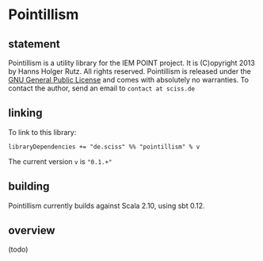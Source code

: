 # Pointillism

## statement

Pointillism is a utility library for the IEM POINT project. It is (C)opyright 2013 by Hanns Holger Rutz. All rights reserved. Pointillism is released under the [GNU General Public License](https://raw.github.com/iem-projects/Pointillism/master/LICENSE) and comes with absolutely no warranties. To contact the author, send an email to `contact at sciss.de`

## linking

To link to this library:

    libraryDependencies += "de.sciss" %% "pointillism" % v

The current version `v` is `"0.1.+"`

## building

Pointillism currently builds against Scala 2.10, using sbt 0.12.

## overview

(todo)

